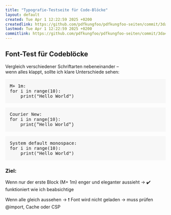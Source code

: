 ```yaml
---
title: "Typografie-Testseite für Code-Blöcke"
layout: default
created: Tue Apr 1 12:22:59 2025 +0200
createdlink: https://github.com/pdfkungfoo/pdfkungfoo-seiten/commit/3da4e64
lastmod: Tue Apr 1 12:22:59 2025 +0200
commitlink: https://github.com/pdfkungfoo/pdfkungfoo-seiten/commit/3da4e64
---
```


## Font-Test für Codeblöcke

Vergleich verschiedener Schriftarten nebeneinander –  
wenn alles klappt, sollte ich klare Unterschiede sehen:


<pre style="font-family: 'M PLUS 1m', monospace; background:#f7f7f7; padding:1em;">
M+ 1m:
for i in range(10):
    print("Hello World")
</pre>

<pre style="font-family: 'Courier New', monospace; background:#f7f7f7; padding:1em;">
Courier New:
for i in range(10):
    print("Hello World")
</pre>

<pre style="font-family: monospace; background:#f7f7f7; padding:1em;">
System default monospace:
for i in range(10):
    print("Hello World")
</pre>

###  Ziel:

Wenn nur der erste Block (M+ 1m) enger und eleganter aussieht → ✔️ funktioniert wie ich beabsichtige

Wenn alle gleich aussehen → ❗ Font wird nicht geladen → muss prüfen @import, Cache oder CSP
